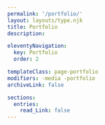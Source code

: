 ```yaml
---
permalink: '/portfolio/'
layout: layouts/type.njk
title: Portfolio
description:

eleventyNavigation:
  key: Portfolio
  order: 2

templateClass: page-portfolio
modifiers: -media -portfolio
archiveLink: false

sections: 
  entries:
    read_Link: false
---
```

